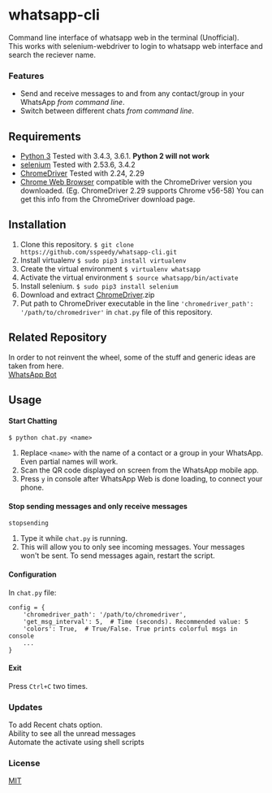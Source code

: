 # whatsapp-cli

Command line interface of whatsapp web in the terminal (Unofficial). </br>
This works with selenium-webdriver to login to whatsapp web interface and search the reciever name.

### Features

  - Send and receive messages to and from any contact/group in your WhatsApp *from command line*.
  - Switch between different chats *from command line*.

## Requirements

- [Python 3](https://www.python.org/downloads) Tested with 3.4.3, 3.6.1. **Python 2 will not work**
- [selenium](http://selenium-python.readthedocs.io/installation.html) Tested with 2.53.6, 3.4.2
- [ChromeDriver](https://sites.google.com/a/chromium.org/chromedriver/downloads) Tested with 2.24, 2.29
- [Chrome Web Browser](https://www.google.com/chrome/browser/desktop) compatible with the ChromeDriver version you downloaded. (Eg. ChromeDriver 2.29 supports Chrome v56-58) You can get this info from the ChromeDriver download page.

## Installation

1.  Clone this repository. `$ git clone https://github.com/sspeedy/whatsapp-cli.git` 
2.  Install virtualenv `$ sudo pip3 install virtualenv`
3.  Create the virtual environment `$ virtualenv whatsapp`
4.  Activate the virtual environment `$ source whatsapp/bin/activate`
5.  Install selenium. `$ sudo pip3 install selenium`
6.  Download and extract [ChromeDriver](https://sites.google.com/a/chromium.org/chromedriver/downloads).zip
7.  Put path to ChromeDriver executable in the line `'chromedriver_path': '/path/to/chromedriver'` in `chat.py` file of this repository.

## Related Repository
In order to not reinvent the wheel, some of the stuff and generic ideas are taken from here. </br>
[WhatsApp Bot](https://github.com/harshirtsidhwa/WhatsApp-bot-selenium)

## Usage

#### Start Chatting  

`$ python chat.py <name>`
  
1.  Replace `<name>` with the name of a contact or a group in your WhatsApp. Even partial names will work.
2.  Scan the QR code displayed on screen from the WhatsApp mobile app.
3.  Press `y` in console after WhatsApp Web is done loading, to connect your phone.


#### Stop sending messages and only receive messages

`stopsending`

1.  Type it while `chat.py` is running.
1.  This will allow you to only see incoming messages. Your messages won't be sent. To send messages again, restart the script.

#### Configuration

In `chat.py` file:

```
config = {
    'chromedriver_path': '/path/to/chromedriver',
    'get_msg_interval': 5,  # Time (seconds). Recommended value: 5
    'colors': True,  # True/False. True prints colorful msgs in console
    ...
}
```

#### Exit

Press `Ctrl+C` two times.

### Updates
To add Recent chats option. </br>
Ability to see all the unread messages </br>
Automate the activate using shell scripts </br>



### License 

[MIT](https://choosealicense.com/licenses/mit/)

